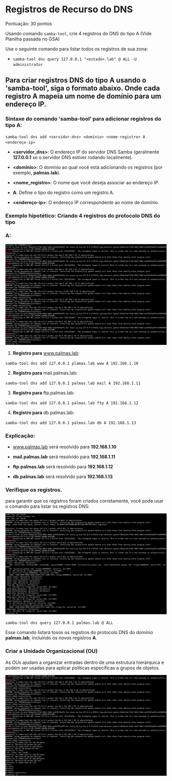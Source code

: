 # Registros de Recurso do DNS

Pontuação: 30 pontos
 
Usando comando `samba-tool`, crie 4 registros do DNS do tipo A (Vide Planilha passada no GSA)


Use o seguinte comando para listar todos os registros de sua zona:

- `samba-tool dns query 127.0.0.1 "<estado>.lab" @ ALL -U administrator`

## Para criar registros DNS do tipo A usando o 'samba-tool', siga o formato abaixo. Onde cada registro A mapeia um nome de domínio para um endereço IP.

### Sintaxe do comando 'samba-tool' para adicionar registros do tipo A:

`samba-tool dns add <servidor-dns> <domínio> <nome-registro> A <endereço-ip>` 

- **<servidor_dns>**: O endereço IP do servidor DNS Samba (geralmente **127.0.0.1** se o servidor DNS estiver rodando localmente).

- **<domínio>**: O domínio ao qual você está adicionando os registros (por exemplo, **palmas.lab**).

- **<nome_registro>**: O nome que você deseja associar ao endereço IP.

- **A**: Define o tipo do registro como um registro A.

- **<endereço-ip>**: O endereço IP correspondente ao nome de domínio.

### Exemplo hipotético: Criando 4 registros do protocolo DNS do tipo 
### **A**:

![imagens](ciandoA.png)
1. **Registro para** www.palmas.lab:

`samba-tool dns add 127.0.0.1 plamas.lab www A 192.168.1.10`

2. **Registro para** mail.palmas.lab: 

`samba-tool dns add 127.0.0.1 palmas.lab mail A 192.168.1.11`

3. **Registro para** ftp.palmas.lab: 

`samba-tool dns add 127.0.0.1 palmas.lab ftp A 192.168.1.12`

4. **Registro para** db.palmas.lab:

`samba-tool dns add 127.0.0.1 palmas.lab db A 192.168.1.13`

### Explicação: 

* www.palmas.lab será resolvido para **192.168.1.10**

* **mail.palmas.lab** será resolvido para **192.168.1.11**

* **ftp.palmas.lab** será resolvido para **192.168.1.12**

* **db.palmas.lab** será resolvido para **192.168.1.13**

### Verifique os registros.

para garantir que os registros foram criados corretamente, você pode usar o comando para listar os registros DNS:

![imagens](criadaA.png)

`samba-tool dns query 127.0.0.1 palmas.lab @ ALL`

Esse comando listará tosos os registros do protocolo DNS do domínio **palmas.lab**, incluindo os novos registros **A**.

### Criar a Unidade Organizacional (OU)

As OUs ajudam a organizar entradas dentro de uma estrutura hierárquica e podem ser usadas para aplicar políticas específicas a grupos de objetos.

![imagens](ou.png)